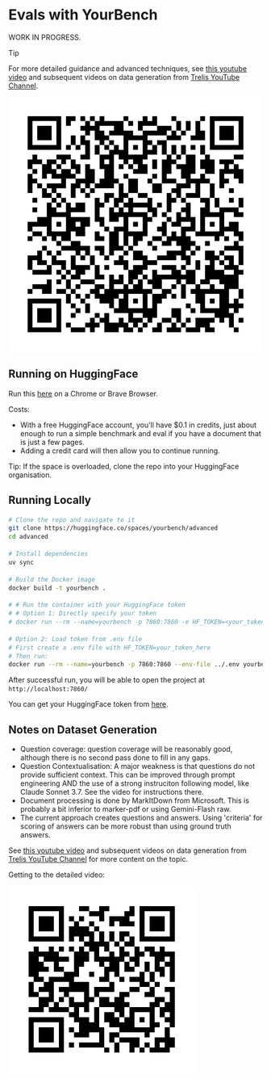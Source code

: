 # Evals with YourBench

WORK IN PROGRESS.

>[!TIP]
>For more detailed guidance and advanced techniques, see [this youtube video](https://youtu.be/cO_MA1JjCZ0) and subsequent videos on data generation from [Trelis YouTube Channel](https://youtube.com/@TrelisResearch).

![Setup Instructions](image.png)

## Running on HuggingFace
Run this [here](https://huggingface.co/spaces/yourbench/advanced) on a Chrome or Brave Browser.

Costs:
- With a free HuggingFace account, you'll have $0.1 in credits, just about enough to run a simple benchmark and eval if you have a document that is just a few pages.
- Adding a credit card will then allow you to continue running.

Tip: If the space is overloaded,  clone the repo into your HuggingFace organisation.

## Running Locally

```bash
# Clone the repo and navigate to it
git clone https://huggingface.co/spaces/yourbench/advanced
cd advanced

# Install dependencies
uv sync

# Build the Docker image
docker build -t yourbench .

# # Run the container with your HuggingFace token
# # Option 1: Directly specify your token
# docker run --rm --name=yourbench -p 7860:7860 -e HF_TOKEN=<your_token> yourbench

# Option 2: Load token from .env file
# First create a .env file with HF_TOKEN=your_token_here
# Then run:
docker run --rm --name=yourbench -p 7860:7860 --env-file ../.env yourbench
```

After successful run, you will be able to open the project at `http://localhost:7860/`

You can get your HuggingFace token from [here](https://huggingface.co/settings/tokens).

## Notes on Dataset Generation
- Question coverage: question coverage will be reasonably good, although there is no second pass done to fill in any gaps.
- Question Contextualisation: A major weakness is that questions do not provide sufficient context. This can be improved through prompt engineering AND the use of a strong instruciton following model, like Claude Sonnet 3.7. See the video for instructions there.
- Document processing is done by MarkItDown from Microsoft. This is probably a bit inferior to marker-pdf or using Gemini-Flash raw.
- The current approach creates questions and answers. Using 'criteria' for scoring of answers can be more robust than using ground truth answers.

See [this youtube video](https://youtu.be/cO_MA1JjCZ0) and subsequent videos on data generation from [Trelis YouTube Channel](https://youtube.com/@TrelisResearch) for more content on the topic.

Getting to the detailed video:

![Detailed video](youtube_cO_MA1JjCZ0_qr.png)
